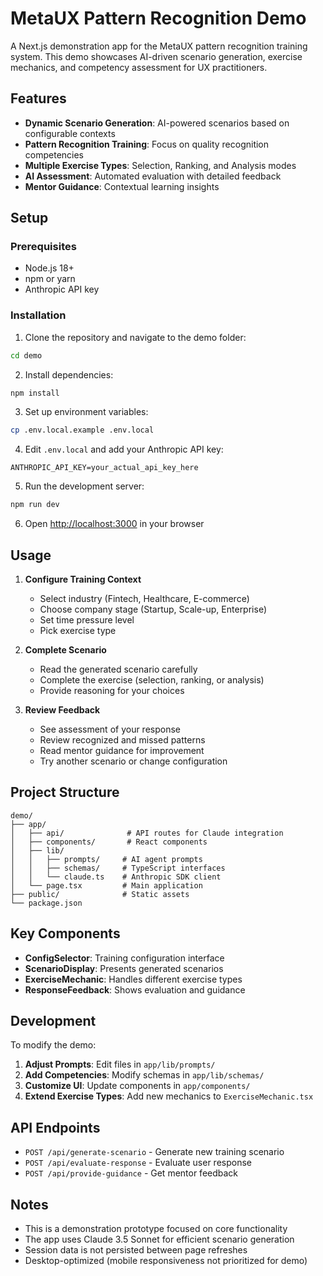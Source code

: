# MetaUX Pattern Recognition Demo

A Next.js demonstration app for the MetaUX pattern recognition training system. This demo showcases AI-driven scenario generation, exercise mechanics, and competency assessment for UX practitioners.

## Features

- **Dynamic Scenario Generation**: AI-powered scenarios based on configurable contexts
- **Pattern Recognition Training**: Focus on quality recognition competencies
- **Multiple Exercise Types**: Selection, Ranking, and Analysis modes
- **AI Assessment**: Automated evaluation with detailed feedback
- **Mentor Guidance**: Contextual learning insights

## Setup

### Prerequisites

- Node.js 18+ 
- npm or yarn
- Anthropic API key

### Installation

1. Clone the repository and navigate to the demo folder:
```bash
cd demo
```

2. Install dependencies:
```bash
npm install
```

3. Set up environment variables:
```bash
cp .env.local.example .env.local
```

4. Edit `.env.local` and add your Anthropic API key:
```
ANTHROPIC_API_KEY=your_actual_api_key_here
```

5. Run the development server:
```bash
npm run dev
```

6. Open [http://localhost:3000](http://localhost:3000) in your browser

## Usage

1. **Configure Training Context**
   - Select industry (Fintech, Healthcare, E-commerce)
   - Choose company stage (Startup, Scale-up, Enterprise)
   - Set time pressure level
   - Pick exercise type

2. **Complete Scenario**
   - Read the generated scenario carefully
   - Complete the exercise (selection, ranking, or analysis)
   - Provide reasoning for your choices

3. **Review Feedback**
   - See assessment of your response
   - Review recognized and missed patterns
   - Read mentor guidance for improvement
   - Try another scenario or change configuration

## Project Structure

```
demo/
├── app/
│   ├── api/              # API routes for Claude integration
│   ├── components/       # React components
│   ├── lib/             
│   │   ├── prompts/     # AI agent prompts
│   │   ├── schemas/     # TypeScript interfaces
│   │   └── claude.ts    # Anthropic SDK client
│   └── page.tsx         # Main application
├── public/              # Static assets
└── package.json
```

## Key Components

- **ConfigSelector**: Training configuration interface
- **ScenarioDisplay**: Presents generated scenarios
- **ExerciseMechanic**: Handles different exercise types
- **ResponseFeedback**: Shows evaluation and guidance

## Development

To modify the demo:

1. **Adjust Prompts**: Edit files in `app/lib/prompts/`
2. **Add Competencies**: Modify schemas in `app/lib/schemas/`
3. **Customize UI**: Update components in `app/components/`
4. **Extend Exercise Types**: Add new mechanics to `ExerciseMechanic.tsx`

## API Endpoints

- `POST /api/generate-scenario` - Generate new training scenario
- `POST /api/evaluate-response` - Evaluate user response
- `POST /api/provide-guidance` - Get mentor feedback

## Notes

- This is a demonstration prototype focused on core functionality
- The app uses Claude 3.5 Sonnet for efficient scenario generation
- Session data is not persisted between page refreshes
- Desktop-optimized (mobile responsiveness not prioritized for demo)
